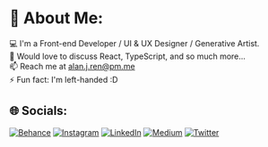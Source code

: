 # 💫 About Me:
💻 I'm a Front-end Developer / UI & UX Designer / Generative Artist.<br>💬 Would love to discuss React, TypeScript, and so much more...<br>📫 Reach me at alan.j.ren@pm.me<br>⚡ Fun fact: I'm left-handed :D<br>


## 🌐 Socials:
[![Behance](https://img.shields.io/badge/Behance-1769ff?logo=behance&logoColor=white)](https://behance.net/alanvww) [![Instagram](https://img.shields.io/badge/Instagram-%23E4405F.svg?logo=Instagram&logoColor=white)](https://instagram.com/alan.j.ren) [![LinkedIn](https://img.shields.io/badge/LinkedIn-%230077B5.svg?logo=linkedin&logoColor=white)](https://linkedin.com/in/junhao-ren) [![Medium](https://img.shields.io/badge/Medium-12100E?logo=medium&logoColor=white)](https://medium.com/@alan.j.ren) [![Twitter](https://img.shields.io/badge/Twitter-%231DA1F2.svg?logo=Twitter&logoColor=white)](https://twitter.com/alanjren) 
